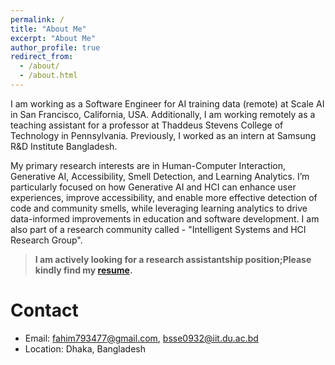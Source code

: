 ```yaml
---
permalink: /
title: "About Me"
excerpt: "About Me"
author_profile: true
redirect_from:
  - /about/
  - /about.html
---
```


I am working as a Software Engineer for AI training data (remote) at Scale AI in San Francisco, California, USA. Additionally, I am working remotely as a teaching assistant for a professor at Thaddeus Stevens College of Technology in Pennsylvania. Previously, I worked as an intern at Samsung R&D Institute Bangladesh.

My primary research interests are in Human-Computer Interaction, Generative AI, Accessibility, Smell Detection, and Learning Analytics. I’m particularly focused on how Generative AI and HCI can enhance user experiences, improve accessibility, and enable more effective detection of code and community smells, while leveraging learning analytics to drive data-informed improvements in education and software development. I am also part of a research community called - "Intelligent Systems and HCI Research Group".

> **I am actively looking for a research assistantship position;Please kindly find my [resume](https://drive.google.com/file/d/1zp5OiEaAfiNKJQQnSbyB8KZG4s7A6zZV/view?usp=sharing).**

# Contact

- Email: fahim793477@gmail.com, bsse0932@iit.du.ac.bd
- Location: Dhaka, Bangladesh
